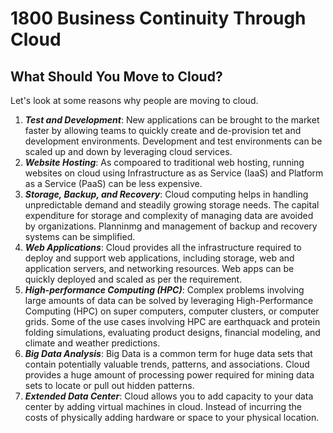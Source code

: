 # 1800 Business Continuity Through Cloud

## What Should You Move to Cloud?

Let's look at some reasons why people are moving to cloud.

1. ***Test and Development***: New applications can be brought to the market faster by allowing teams to quickly create and de-provision tet and development environments. Development and test environments can be scaled up and down by leveraging cloud services.  
2. ***Website Hosting***: As compoared to traditional web hosting, running websites on cloud using Infrastructure as as Service (IaaS) and Platform as a Service (PaaS) can be less expensive. 
3. ***Storage, Backup, and Recovery***: Cloud computing helps in handling unpredictable demand and steadily growing storage needs. The capital expenditure for storage and complexity of managing data are avoided by organizations. Planninmg and management of backup and recovery systems can be simplified.  
4. ***Web Applications***: Cloud provides all the infrastructure required to deploy and support web applications, including storage, web and application servers, and networking resources. Web apps can be quickly deployed and scaled as per the requirement.
5. ***High-performance Computing (HPC)***: Complex problems involving large amounts of data can be solved by leveraging High-Performance Computing (HPC) on super computers, computer clusters, or computer grids. Some of the use cases involving HPC are earthquack and protein folding simulations, evaluating product designs, financial modeling, and climate and weather predictions.
6. ***Big Data Analysis***: Big Data is a common term for huge data sets that contain potentially valuable trends, patterns, and associations. Cloud provides a huge amount of processing power required for mining data sets to locate or pull out hidden patterns.
7. ***Extended Data Center***: Cloud allows you to add capacity to your data center by adding virtual machines in cloud. Instead of incurring the costs of physically adding hardware or space to your physical location.
